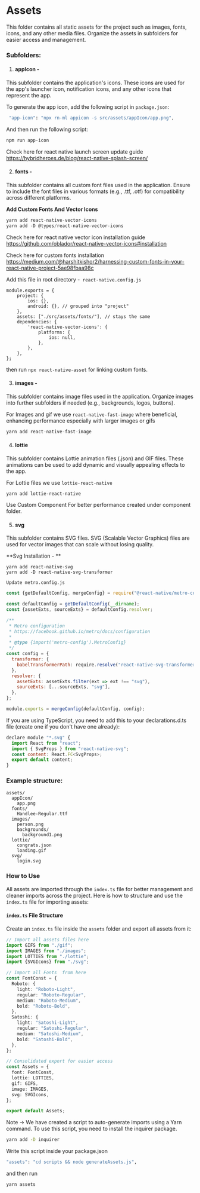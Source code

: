# Assets

This folder contains all static assets for the project such as images, fonts, icons, and any other media files. Organize the assets in subfolders for easier access and management.

### Subfolders:

1. #### **appIcon** -

This subfolder contains the application's icons. These icons are used for the app's launcher icon, notification icons, and any other icons that represent the app.

To generate the app icon, add the following script in `package.json`:

```sh
 "app-icon": "npx rn-ml appicon -s src/assets/appIcon/app.png",
```

And then run the following script:

```sh
npm run app-icon
```

Check here for react native launch screen update guide
https://hybridheroes.de/blog/react-native-splash-screen/

2. #### **fonts** -

This subfolder contains all custom font files used in the application. Ensure to include the font files in various formats (e.g., .ttf, .otf) for compatibility across different platforms.

**Add Custom Fonts And Vector Icons**

```javascript
yarn add react-native-vector-icons
yarn add -D @types/react-native-vector-icons
```

Check here for react native vector icon installation guide
https://github.com/oblador/react-native-vector-icons#installation

Check here for custom fonts installation
https://medium.com/@harshitkishor2/harnessing-custom-fonts-in-your-react-native-project-5ae98fbaa98c

Add this file in root directory -` react-native.config.js`

    module.exports = {
        project: {
            ios: {},
            android: {}, // grouped into "project"
        },
        assets: ["./src/assets/fonts/"], // stays the same
        dependencies: {
            'react-native-vector-icons': {
                platforms: {
                    ios: null,
                },
            },
        },
    };

then run `npx react-native-asset` for linking custom fonts.

3. #### **images** -

This subfolder contains image files used in the application. Organize images into further subfolders if needed (e.g., backgrounds, logos, buttons).

For Images and gif we use `react-native-fast-image` where beneficial, enhancing performance especially with larger images or gifs

```javascript
yarn add react-native-fast-image
```

4. #### **lottie**

This subfolder contains Lottie animation files (.json) and GIF files. These animations can be used to add dynamic and visually appealing effects to the app.

For Lottie files we use `lottie-react-native`

    yarn add lottie-react-native

Use Custom Component For better performance created under component folder.

5. #### **svg**

This subfolder contains SVG files. SVG (Scalable Vector Graphics) files are used for vector images that can scale without losing quality.

**Svg Installation - **

    yarn add react-native-svg
    yarn add -D react-native-svg-transformer

`Update metro.config.js`

```javascript
const {getDefaultConfig, mergeConfig} = require("@react-native/metro-config");

const defaultConfig = getDefaultConfig(__dirname);
const {assetExts, sourceExts} = defaultConfig.resolver;

/**
 * Metro configuration
 * https://facebook.github.io/metro/docs/configuration
 *
 * @type {import('metro-config').MetroConfig}
 */
const config = {
  transformer: {
    babelTransformerPath: require.resolve("react-native-svg-transformer"),
  },
  resolver: {
    assetExts: assetExts.filter(ext => ext !== "svg"),
    sourceExts: [...sourceExts, "svg"],
  },
};

module.exports = mergeConfig(defaultConfig, config);
```

If you are using TypeScript, you need to add this to your declarations.d.ts file (create one if you don't have one already):

```javascript
declare module "*.svg" {
  import React from "react";
  import { SvgProps } from "react-native-svg";
  const content: React.FC<SvgProps>;
  export default content;
}
```

### Example structure:

    assets/
      appIcon/
        app.png
      fonts/
        Handlee-Regular.ttf
      images/
        person.png
        backgrounds/
          background1.png
      lottie/
        congrats.json
        loading.gif
      svg/
        login.svg

### How to Use

All assets are imported through the `index.ts` file for better management and cleaner imports across the project. Here is how to structure and use the `index.ts` file for importing assets:

#### `index.ts` File Structure

Create an `index.ts` file inside the `assets` folder and export all assets from it:

```typescript
// Import all assets files here
import GIFS from "./gif";
import IMAGES from "./images";
import LOTTIES from "./lottie";
import {SVGIcons} from "./svg";

// Import all Fonts  from here
const FontConst = {
  Roboto: {
    light: "Roboto-Light",
    regular: "Roboto-Regular",
    medium: "Roboto-Medium",
    bold: "Roboto-Bold",
  },
  Satoshi: {
    light: "Satoshi-Light",
    regular: "Satoshi-Regular",
    medium: "Satoshi-Medium",
    bold: "Satoshi-Bold",
  },
};

// Consolidated export for easier access
const Assets = {
  font: FontConst,
  lottie: LOTTIES,
  gif: GIFS,
  image: IMAGES,
  svg: SVGIcons,
};

export default Assets;
```

Note -> We have created a script to auto-generate imports using a Yarn command. To use this script, you need to install the inquirer package.

```bash
yarn add -D inquirer
```

Write this script inside your package.json

```bash
"assets": "cd scripts && node generateAssets.js",
```

and then run

```bash
yarn assets
```
